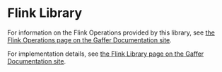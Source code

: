 # Flink Library

For information on the Flink Operations provided by this library, see [the Flink Operations page on the Gaffer Documentation site](https://gchq.github.io/gaffer-doc/latest/reference/operations-guide/flink).

For implementation details, see [the Flink Library page on the Gaffer Documentation site](https://gchq.github.io/gaffer-doc/latest/development-guide/project-structure/components/libraries/flink).
